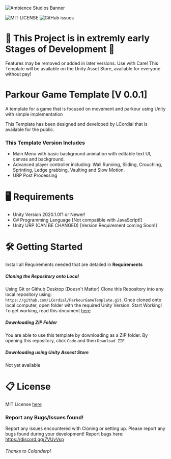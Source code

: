 ![Ambience Studios Banner](https://github.com/LCordial/ParkourGameTemplate/blob/master/ambience%20studios%20bannertransparentsmall.png)

![MIT LICENSE](https://img.shields.io/badge/License-MIT-brightgreen) ![GitHub issues](https://img.shields.io/github/issues/LCordial/ParkourGameTemplate)

# 🚧 This Project is in extremly early Stages of Development 🚧
Features may be removed or added in later versions. Use with Care! This Template will be available on the Unity Asset Store, available for everyone without pay!

# Parkour Game Template [V 0.0.1]
A template for a game that is focused on movement and parkour using Unity with simple implementation

This Template has been designed and developed by LCordial that is available for the public.

### This Template Version Includes
   - Main Menu with basic background animation with editable text UI, canvas and background.
   - Advanced player controller including: Wall Running, Sliding, Crouching, Sprinting, Ledge grabbing, Vaulting and Slow Motion.
   - URP Post Processing
   
# 🖥️ Requirements
- Unity Version 2020.1.0f1 or Newer!
- C# Programming Language [Not compatible with JavaScript!]
- Unity URP (CAN BE CHANGED) [Version Requirement coming Soon!]

# 🛠️ Getting Started
Install all Requirements needed that are detailed in **Requirements**

##### **Cloning the Repository onto Local**
Using Git or Github Desktop (Doesn't Matter)
Clone this Repository into any local repository using: `https://github.com/LCordial/ParkourGameTemplate.git`.
Once cloned onto local computer, open folder with the required Unity Version. Start Working!
To get working, read this document [here](https://github.com/LCordial/ParkourGameTemplate/blob/master/PROJECTSETUP.md)

##### **Downloading ZIP Folder**
You are able to use this template by downloading as a ZIP folder. By opening this repository, click `Code` and then `Download ZIP` 

##### **Downloading using Unity Assest Store**
Not yet available

# 📋 License
MIT License [here](https://github.com/LCordial/ParkourGameTemplate/blob/master/LICENSE.md)

### Report any Bugs/Issues found!
Report any issues encountered with Cloning or setting up. Please report any bugs found during your development! Report bugs here: https://discord.gg/7VUvVsp

###### Thanks to Colanderp!
